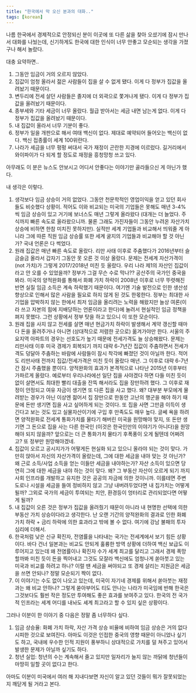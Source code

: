 ```yaml
---
title: "한국에서 막 오신 분과의 대화.."
tags: [korean]
---
```


나름 한국에서 경제적으로 안정되신 분이 이곳에 또 다른 삶을 찾아 오셨기에 잠시 만나서 대화를 나눴는데, 신기하게도 한국에 대한 인식이 너무 안좋고 모순되는 생각을 가졌구나 해서 놀랐다. 

대충 요약하면..

1. 그동안 임금이 거의 오르지 않았다.
1. 집값이 엄청 올라서 젊은 사람들이 집을 살 수 없게 됐다. 이게 다 정부가 집값을 올려놨기 때문이다.
1. 변두리에 전세 살던 사람들은 졸지에 더 외곽으로 쫓겨나게 됐다. 이게 다 정부가 집값을 올려놨기 때문이다.
1. 종부세와 기타 세금이 너무 올랐다. 월급 받아서는 세금 내면 남는게 없다. 이게 다 정부가 집값을 올려놨기 때문이다.
1. 내 집값이 올라서 너무 기분이 좋다. 
1. 정부가 일을 개판으로 해서 여태 백신이 없다. 제대로 예약되어 들어오는 백신이 없다. 백신 접종률이 세계 100위란다.
1. 나라가 세금을 너무 펑펑 써대서 국가 재정이 곤란한 지경에 이르렀다. 길거리에서 와이파이가 다 되게 할 정도로 재정을 흥청망청 쓰고 있다.

아무래도 이 분은 뉴스도 안보시고 어디서 안좋다는 이야기만 골라들으신 게 아닌가 했다.

내 생각은 이렇다.

1. 생각보다 임금 상승이 거의 없었다. 그동안 천문학적인 영업이익을 얻고 있던 회사들도 비슷했다 상황이. 적어도 이와 비교되는 미국의 기업들은 못해도 매년 3-4%씩 임금 상승이 있고 거기에 보너스도 매년 그렇게 올라왔다 (대개는 더 늘었다. 주식까지 빠른 속도로 올라왔으니까. 물론 그래도 가진자들이 그동안 누려온 자산가치 상승에 비하면 한참 미치진 못하지만). 실적만 세계 기업들과 비교해서 띄워줄 게 아니라 그에 따른 직원 임금 상승률 또한 세계 굴지의 기업들과 비교해야 할 것 아닌가? 국내 언론은 다 썩었다.
1. 원래 집값은 매년 빠른 속도로 올랐다. 리만 사태 이후로 주춤했다가 2016년부터 슬금슬금 올라서 갑자기 그동안 못 오른 것 이상 올랐다. 문제는 전세계 자산가격이 (not 가치)가 그렇게 2017/2018년 미친 듯 올랐다. 우리 나라 제1의 자산인 집값이라고 안 오를 수 있었을까? 정부가 그걸 무슨 수로 막나?? 공산주의 국가인 중국을 봐라. 미국의 양적완화를 통해서 화폐 가치 하락이 2008년 이후로 너무 뚜렷해진 반면 실질 임금 소득은 계속 하락했기 때문이다. 여기엔 기술 발전으로 인한 생산성 향상으로 인해서 많은 사람을 필요로 하지 않게 된 것도 한몫한다. 정부는 최대한 사기업을 압박하지 않는 한에서 최저 임금을 올리려는 노력을 해왔지만 늘상 여론(이라 쓰고 자본의 힘에 지배당하는 언론이라고 한다)에 눌려서 현실적인 임금 정책을 펴지 못했다. 그런 상황에서 정부 탓을 하고 있으니 이 또한 모순이다. 
1. 원래 집을 사지 않고 전세를 살면 매년 현금가치 하락이 발생해서 계약 갱신할 때마다 돈을 올려주거나 아니면 (상대적으로 저렴한 곳으로) 옮겨가야만 한다. 서울의 주요지역 아파트의 경우는 선호도가 높기 때문에 전세가격도 늘 상승해왔다. 문제는 리만사태 이후 미국 경제가 회복되기 까지 대략 6-7년간 집값이 주춤하면서 전세가격도 덩달아 주춤하는 바람에 사람들이 잠시 착각에 빠졌던 것이 아닐까 한다. 적어도 리만사태 전까지 집값/전세가격은 미친 듯이 올랐다 매년. 그 이후로 대략 6-7년간 잠시 주춤했을 뿐이다. 양적완화의 효과가 본격적으로 나타난 2015년 이후부터 가파르게 올랐다. 예로부터 우리나라에선 일단 집을 사야겠다 하면 다들 미친 듯이 없이 살면서도 최대한 빨리 대출을 잔뜩 해서라도 집을 장만하려 했다. 그 이후로 재정이 안정되고 여유 자금이 생기면 또 다른 집을 사고 했다. 왜? 대부분 부모에게 물려받는 경우가 아닌 이상엔 젊어서 집 장만으로 한동안 고난의 행군을 해야 하기 때문에 돈만 생기면 집을 사고 싶어하게 되는 것이다. 또 집을 사면 그만큼 이득이 생긴다고 보는 것도 있고 실물자산이기에 구입 후 만족도도 매우 높다. 
글쎄 욕을 하려면 양적완화로 전세계 통화가치를 물타기 해버린 미국을 원망해야 맞지, 또 돈만 생기면 그 돈으로 집을 사는 다른 한국인 (이것은 한국인만의 이야기가 아니다)을 원망해야 되지 않을까? 앞으로는 더 큰 통화가치 물타기 후폭풍이 오게 될텐데 어쩌려고? 또 정부만 원망해야겠네.
1. 집값이 오르고 공시지가가 어떻게든 현실화 되고 있으니 올라야 되는 것이 맞다. 가만히 앉아서 자신의 자산가격이 올랐는데, 그에 대한 세금을 내야 맞는 것 아닌가? 왜 근로 소득/사업 소득을 얻는 이들만 세금을 내야하는가? 자산 소득이 있으면 당연히 그에 대한 세금을 내야 하는 것이 맞다. 왜? 그 부동산 자산이 오르게 되기 까지 사회 인프라를 개발하고 유지한 것은 공공의 자금에 의한 것이니까. 이를테면 주변 도로나 시설을 세금을 들여 정비하지 않고 그냥 내버려두었다면 내 집가치는 어떻게 될까? 그외로 국가의 세금이 투여되는 치안, 환경등이 엉터리로 관리되었다면 어떻게 될까?
1. 내 집값이 오른 것은 정부가 집값을 올려줬기 때문이 아니라 내 현명한 선택에 의한 부동산 가치 상승이다라고 생각한다. 난 오랜 기간의 양적완화의 결과로 인한 화폐가치 하락 + 금리 하락에 의한 효과라고 밖에 볼 수 없다. 여기에 강남 불패의 투자심리에 더해서. 
1. 한국처럼 낮은 신규 확진자, 전염률을 나타내는 국가는 전세계에서 보기 힘든 상황이다. 바다 건너 일본과는 비교도 안되게 훌륭한 방역 상황에 더하여 백신 보급도 이루어지고 있는데 왜 전염률이나 확진자 수가 세계 최고를 달리고 그래서 경제 폭망할까봐 미친 듯이 돈을 찍어내고 그것도 모잘라 백신에도 엄청나게 쏟아붓고 있는 미국과 비교를 하려고 하나? 이럴 땐 세금을 써야되고 또 경제 살리는 지원금은 세금을 쓰면 안되나? 정말 모순되기 짝이 없다.
1. 이 이야기는 수도 없이 나오고 있는데, 미국이 자기네 경제를 위해서 쏟아붓는 재정과는 왜 비교 안하나? 그렇게 쑫아부어도 티도 안나는 나라가 미국임에 반해 한국은 그것보다도 훨씬 작은 정도만 투여해도 좋은 효과를 보여주고 있다. 한국의 전 국가적 인프라는 세계 어디를 내놔도 셰계 최고라고 할 수 있지 싶은 상황이다.

그러나 이분이 한 이야기 중 다음은 정말 좀 너무하다 싶다.
1. 임금 상승율: 화폐 가치 하락, 자산 가격 상승 비율에 비하여 임금 상승은 거의 없다 시피한 것으로 보여진다. 아마도 이것은 인접한 중국의 영향 때문이 아니었나 싶기도 하고, 국내에 우수한 인적 지원이 풍부하니 상대적으로 가치를 덜 쳐주고 있어서 발생한 문제가 아닐까 싶기도 하다. 
1. 청년 실업: 청년의 수는 계속해서 줄고 있지만 일자리가 늘지 않는 까닭에 청년들이 마땅히 일할 곳이 없다고 한다. 

아마도 이분이 미국에서 여러 해 지내다보면 자신이 알고 있던 것들이 뭐가 잘못되었는지 깨닫게 될 거라고 본다. 